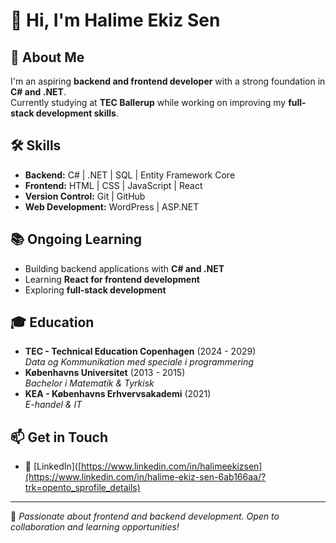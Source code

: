 # 👋 Hi, I'm Halime Ekiz Sen  

## 🚀 About Me
I'm an aspiring **backend and frontend developer** with a strong foundation in **C# and .NET**.  
Currently studying at **TEC Ballerup** while working on improving my **full-stack development skills**.

## 🛠️ Skills
- **Backend:** C# | .NET | SQL | Entity Framework Core  
- **Frontend:** HTML | CSS | JavaScript | React  
- **Version Control:** Git | GitHub  
- **Web Development:** WordPress | ASP.NET  

## 📚 Ongoing Learning
- Building backend applications with **C# and .NET**  
- Learning **React for frontend development**  
- Exploring **full-stack development**  

## 🎓 Education
- **TEC - Technical Education Copenhagen** (2024 - 2029)  
  *Data og Kommunikation med speciale i programmering*  
- **Københavns Universitet** (2013 - 2015)  
  *Bachelor i Matematik & Tyrkisk*  
- **KEA - Københavns Erhvervsakademi** (2021)  
  *E-handel & IT*  

## 📫 Get in Touch
- 💼 [LinkedIn]([https://www.linkedin.com/in/halimeekizsen](https://www.linkedin.com/in/halime-ekiz-sen-6ab166aa/?trk=opento_sprofile_details)


---
🚀 *Passionate about frontend and backend development. Open to collaboration and learning opportunities!*  
